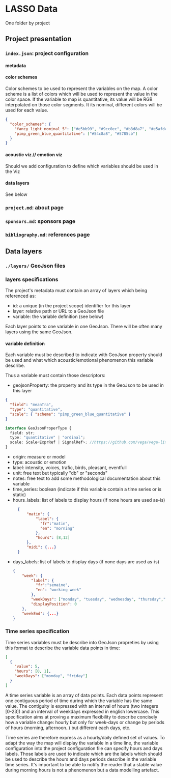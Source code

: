 # LASSO Data

One folder by project

## Project presentation

### `index.json`: project configuration

#### metadata

#### color schemes

Color schemes to be used to represent the variables on the map.
A color scheme is a list of colors which will be used to represent the value in the color space. If the variable to map is quantitative, its value will be RGB interpolated on those color segments. It its nominal, different colors will be used for each value.

```json
{
  "color_schemes": {
    "fancy_light_nominal_5": ["#e5bb99", "#9cc0ec", "#b8d8a7", "#e5afd4", "#82d8d8"],
    "pimp_green_blue_quantitative": ["#54c8a8", "#5785cb"]
  }
}
```

#### acoustic viz // emotion viz

Should we add configuration to define which variables should be used in the Viz

#### data layers

See below

### `project.md`: about page

### `sponsors.md`: sponsors page

### `bibliography.md`: references page

## Data layers

### `./layers/` GeoJson files

### layers specifications

The project's metadata must contain an array of layers which being referenced as:

- id: a unique (in the project scope) identifier for this layer
- layer: relative path or URL to a GeoJson file
- variable: the variable definition (see below)

Each layer points to one variable in one GeoJson.
There will be often many layers using the same GeoJson.

#### variable definition

Each variable must be described to indicate with GeoJson property should be used and what which acoustic/emotional phenomenon this variable describe.

Thus a variable must contain those descriptors:

- geojsonProperty: the property and its type in the GeoJson to be used in this layer

```json
{
  "field": "meanTra",
  "type": "quantitative",
  "scale": { "scheme": "pimp_green_blue_quantitative" }
}
```

```typescript
interface GeoJsonProperType {
  field: str;
  type: "quantitative" | "ordinal";
  scale: Scale<ExprRef | SignalRef>; //https://github.com/vega/vega-lite/blob/next/src/scale.ts#L511-L723
}
```

- origin: measure or model
- type: acoustic or emotion
- label: intensity, voices, trafic, birds, pleasant, eventfull
- unit: free text but typically "db" or "seconds"
- notes: free text to add some methodological documentation about this variable
- time_series: boolean (indicate if this variable contain a time series or is static)
- hours_labels: list of labels to display hours (if none hours are used as-is)
  ```json
    {
        "matin": {
            "label": {
              "fr":"matin",
              "en": "morning"
            },
            "hours": [8,12]
        },
        "midi": {...}
    }
  ```
- days_labels: list of labels to display days (if none days are used as-is)
  ```json
  {
      "week": {
          "label": {
            "fr":"semaine",
            "en": "working week"
          },
          "weekDays": ["monday", "tuesday", "wednesday", "thursday","friday"] ,
          "displayPosition": 0
      },
      "weekEnd": {...}
  }
  ```

### Time series specification

Time series variables must be describe into GeoJson propreties by using this format to describe the variable data points in time:

```json
[
  {
    "value": 5,
    "hours": [0, 1],
    "weekDays": ["monday", "friday"]
  }
]
```

A time series variable is an array of data points.
Each data points represent one contiguous period of time during which the variable has the same value. The contiguity is expressed with an interval of hours (two integers [0-23]) and an interval of weekdays expressed in english lowercase.
This specification aims at proving a maximum flexibility to describe concisely how a variable change: hourly but only for week-days or change by periods of hours (morning, afternoon..) but different each days, etc.

Time series are therefore express as a hourly/daily defined set of values.
To adapt the way the map will display the variable in a time line, the variable configuration into the project configuration file can specify hours and days labels.
Those labels are used to indicate which are the labels which should be used to describe the hours and days periods describe in the variable time series. It's important to be able to notify the reader that a stable value during morning hours is not a phenomenon but a data modelling artefact.
